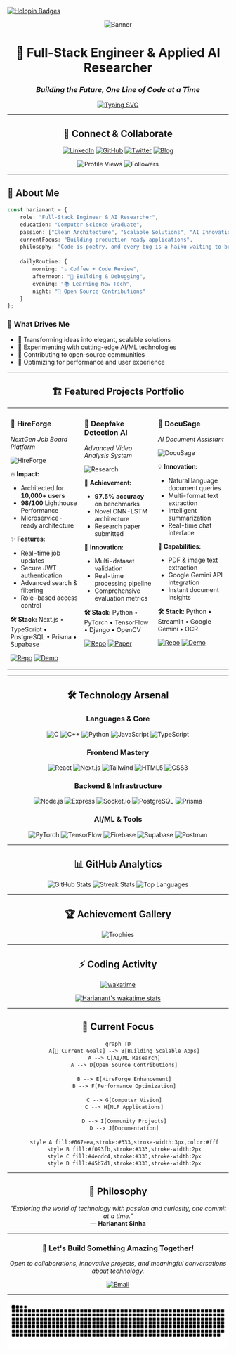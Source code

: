 [![Holopin Badges](https://holopin.me/hsinha11)](https://holopin.io/@hsinha11)

<div align="center">
  
![Banner](https://capsule-render.vercel.app/api?type=waving&height=400&color=0:667eea,50:764ba2,100:f093fb&text=Harianant%20Sinha&reversal=false&textBg=false&fontAlignY=40&animation=fadeIn&strokeWidth=2&fontSize=60&fontColor=ffffff&stroke=ffffff)

</div>


<div align="center">
  
# 🚀 Full-Stack Engineer & Applied AI Researcher
### *Building the Future, One Line of Code at a Time*

[![Typing SVG](https://readme-typing-svg.herokuapp.com?font=Fira+Code&size=22&duration=3000&pause=1000&color=667EEA&center=true&vCenter=true&multiline=true&width=600&height=200&lines=Welcome+to+my+digital+universe!;Crafting+scalable+solutions;Exploring+AI+frontiers;Always+learning%2C+always+building)](https://git.io/typing-svg)

</div>

---

<div align="center">

## 🌌 **Connect & Collaborate**

[![LinkedIn](https://img.shields.io/badge/LinkedIn-0077B5?style=for-the-badge&logo=linkedin&logoColor=white&labelColor=0077B5)](https://www.linkedin.com/in/harianantsinha/)
[![GitHub](https://img.shields.io/badge/GitHub-100000?style=for-the-badge&logo=github&logoColor=white&labelColor=181717)](https://github.com/HSinha11)
[![Twitter](https://img.shields.io/badge/Twitter-1DA1F2?style=for-the-badge&logo=twitter&logoColor=white&labelColor=1DA1F2)](https://x.com/HarianantS)
[![Blog](https://img.shields.io/badge/Blog-white?style=for-the-badge&logo=hashnode&logoColor=2962FF&labelColor=white)](https://harianantsinha.hashnode.dev/)

![Profile Views](https://komarev.com/ghpvc/?username=Hsinha11&color=667eea&style=for-the-badge&label=Profile+Views)
![Followers](https://img.shields.io/github/followers/HSinha11?style=for-the-badge&color=black)

</div>

---



## 🧠 **About Me**

```typescript
const harianant = {
    role: "Full-Stack Engineer & AI Researcher",
    education: "Computer Science Graduate",
    passion: ["Clean Architecture", "Scalable Solutions", "AI Innovation"],
    currentFocus: "Building production-ready applications",
    philosophy: "Code is poetry, and every bug is a haiku waiting to be fixed",
    
    dailyRoutine: {
        morning: "☕ Coffee + Code Review",
        afternoon: "🔨 Building & Debugging", 
        evening: "📚 Learning New Tech",
        night: "🌙 Open Source Contributions"
    }
};

```

### 🎯 **What Drives Me**
- 🔮 Transforming ideas into elegant, scalable solutions
- 🧪 Experimenting with cutting-edge AI/ML technologies  
- 🌱 Contributing to open-source communities
- 🚀 Optimizing for performance and user experience

---

<div align="center">

## 🏗️ **Featured Projects Portfolio**

</div>

<table>
<tr>
<td width="33%" valign="top">

### 🎯 **HireForge**
*NextGen Job Board Platform*

![HireForge](https://img.shields.io/badge/Status-Production%20Ready-brightgreen?style=flat-square)

🔥 **Impact:**
- Architected for **10,000+ users**
- **98/100** Lighthouse Performance
- Microservice-ready architecture

✨ **Features:**
- Real-time job updates
- Secure JWT authentication  
- Advanced search & filtering
- Role-based access control

**🛠️ Stack:** Next.js • TypeScript • PostgreSQL • Prisma • Supabase

[![Repo](https://img.shields.io/badge/Code-GitHub-181717?style=flat-square&logo=github)](https://github.com/Hsinha11/HireForge)
[![Demo](https://img.shields.io/badge/Live-Demo-00C7B7?style=flat-square&logo=vercel)](https://hireforge-new.vercel.app/)

</td>
<td width="33%" valign="top">

### 🤖 **Deepfake Detection AI**
*Advanced Video Analysis System*

![Research](https://img.shields.io/badge/Status-Research%20Complete-blue?style=flat-square)

🎯 **Achievement:**
- **97.5% accuracy** on benchmarks
- Novel CNN-LSTM architecture
- Research paper submitted

🔬 **Innovation:**
- Multi-dataset validation
- Real-time processing pipeline
- Comprehensive evaluation metrics

**🛠️ Stack:** Python • PyTorch • TensorFlow • Django • OpenCV

[![Repo](https://img.shields.io/badge/Code-GitHub-181717?style=flat-square&logo=github)](https://github.com/Hsinha11/Deepfake_detection_using_deep_learning)
[![Paper](https://img.shields.io/badge/Research-Paper-FF6B6B?style=flat-square&logo=adobeacrobatreader)](#)

</td>
<td width="33%" valign="top">

### 📄 **DocuSage**
*AI Document Assistant*

![DocuSage](https://img.shields.io/badge/Status-Live-success?style=flat-square)

💡 **Innovation:**
- Natural language document queries
- Multi-format text extraction
- Intelligent summarization
- Real-time chat interface

🌟 **Capabilities:**
- PDF & image text extraction
- Google Gemini API integration
- Instant document insights

**🛠️ Stack:** Python • Streamlit • Google Gemini • OCR

[![Repo](https://img.shields.io/badge/Code-GitHub-181717?style=flat-square&logo=github)](https://github.com/Hsinha11/DocuSage-AI-Document-Assistant)
[![Demo](https://img.shields.io/badge/Try-Live-4285F4?style=flat-square&logo=streamlit)](https://docusage.streamlit.app/)

</td>
</tr>
</table>

---

<div align="center">

## 🛠️ **Technology Arsenal**

</div>

<div align="center">

### **Languages & Core**
![C](https://img.shields.io/badge/C-A8B9CC?style=for-the-badge&logo=c&logoColor=black)
![C++](https://img.shields.io/badge/C++-00599C?style=for-the-badge&logo=cplusplus&logoColor=white)
![Python](https://img.shields.io/badge/Python-FFD43B?style=for-the-badge&logo=python&logoColor=blue)
![JavaScript](https://img.shields.io/badge/JavaScript-F7DF1E?style=for-the-badge&logo=javascript&logoColor=black)
![TypeScript](https://img.shields.io/badge/TypeScript-3178C6?style=for-the-badge&logo=typescript&logoColor=white)

### **Frontend Mastery**
![React](https://img.shields.io/badge/React-61DAFB?style=for-the-badge&logo=react&logoColor=black)
![Next.js](https://img.shields.io/badge/Next.js-000000?style=for-the-badge&logo=nextdotjs&logoColor=white)
![Tailwind](https://img.shields.io/badge/Tailwind_CSS-38B2AC?style=for-the-badge&logo=tailwind-css&logoColor=white)
![HTML5](https://img.shields.io/badge/HTML5-E34F26?style=for-the-badge&logo=html5&logoColor=white)
![CSS3](https://img.shields.io/badge/CSS3-1572B6?style=for-the-badge&logo=css3&logoColor=white)

### **Backend & Infrastructure**
![Node.js](https://img.shields.io/badge/Node.js-339933?style=for-the-badge&logo=nodedotjs&logoColor=white)
![Express](https://img.shields.io/badge/Express-000000?style=for-the-badge&logo=express&logoColor=white)
![Socket.io](https://img.shields.io/badge/Socket.io-010101?style=for-the-badge&logo=socketdotio&logoColor=white)
![PostgreSQL](https://img.shields.io/badge/PostgreSQL-4169E1?style=for-the-badge&logo=postgresql&logoColor=white)
![Prisma](https://img.shields.io/badge/Prisma-2D3748?style=for-the-badge&logo=prisma&logoColor=white)

### **AI/ML & Tools**
![PyTorch](https://img.shields.io/badge/PyTorch-EE4C2C?style=for-the-badge&logo=pytorch&logoColor=white)
![TensorFlow](https://img.shields.io/badge/TensorFlow-FF6F00?style=for-the-badge&logo=tensorflow&logoColor=white)
![Firebase](https://img.shields.io/badge/Firebase-FFCA28?style=for-the-badge&logo=firebase&logoColor=black)
![Supabase](https://img.shields.io/badge/Supabase-3FCF8E?style=for-the-badge&logo=supabase&logoColor=white)
![Postman](https://img.shields.io/badge/Postman-FF6C37?style=for-the-badge&logo=postman&logoColor=white)

</div>

---

<div align="center">

## 📊 **GitHub Analytics**

<img width="49%" src="https://github-readme-stats.vercel.app/api?username=Hsinha11&show_icons=true&theme=tokyonight&hide_border=true&bg_color=0D1117&title_color=667eea&icon_color=f093fb&text_color=c9d1d9" alt="GitHub Stats"/>
<img width="49%" src="https://github-readme-streak-stats.herokuapp.com/?user=Hsinha11&theme=tokyonight&hide_border=true&background=0D1117&stroke=667eea&ring=f093fb&fire=667eea&currStreakLabel=f093fb" alt="Streak Stats"/>

<img width="60%" src="https://github-readme-stats.vercel.app/api/top-langs/?username=Hsinha11&theme=tokyonight&layout=compact&hide_border=true&bg_color=0D1117&title_color=667eea&text_color=c9d1d9" alt="Top Languages"/>

</div>

---

<div align="center">

## 🏆 **Achievement Gallery**

![Trophies](https://github-profile-trophy.vercel.app/?username=Hsinha11&theme=discord&no-frame=true&no-bg=true&margin-w=5&column=7&rank=SECRET,SSS,SS,S,AAA,AA,A)

</div>

---

<div align="center">

## ⚡ **Coding Activity**

[![wakatime](https://wakatime.com/badge/user/05bebc06-1606-4c63-837a-90cc701eec10.svg)](https://wakatime.com/@05bebc06-1606-4c63-837a-90cc701eec10)

[![Harianant's wakatime stats](https://github-readme-stats.vercel.app/api/wakatime?username=HarianantSinha&theme=tokyonight&hide_border=true&bg_color=0D1117&title_color=667eea&text_color=c9d1d9)](https://github.com/anuraghazra/github-readme-stats)

</div>

---

<div align="center">

## 🌟 **Current Focus**

```mermaid
graph TD
    A[🎯 Current Goals] --> B[Building Scalable Apps]
    A --> C[AI/ML Research]
    A --> D[Open Source Contributions]
    
    B --> E[HireForge Enhancement]
    B --> F[Performance Optimization]
    
    C --> G[Computer Vision]
    C --> H[NLP Applications]
    
    D --> I[Community Projects]
    D --> J[Documentation]
    
    style A fill:#667eea,stroke:#333,stroke-width:3px,color:#fff
    style B fill:#f093fb,stroke:#333,stroke-width:2px
    style C fill:#4ecdc4,stroke:#333,stroke-width:2px
    style D fill:#45b7d1,stroke:#333,stroke-width:2px
```

</div>

---

<div align="center">

## 💭 **Philosophy**



*"Exploring the world of technology with passion and curiosity, one commit at a time."*  
— **Harianant Sinha**

---

### 🤝 **Let's Build Something Amazing Together!**

*Open to collaborations, innovative projects, and meaningful conversations about technology.*

[![Email](https://img.shields.io/badge/Let's_Talk-667eea?style=for-the-badge&logo=gmail&logoColor=white)](mailto:harianantsinha2003@gmail.com)

---

<img src="https://raw.githubusercontent.com/platane/snk/output/github-contribution-grid-snake-dark.svg" alt="Snake Game"/>

</div>
